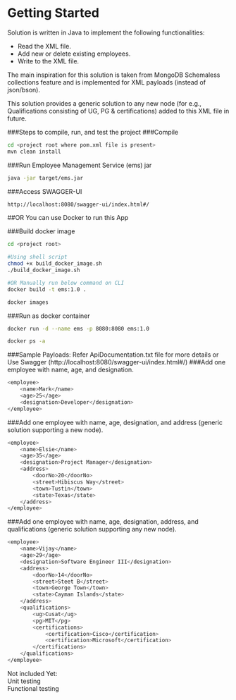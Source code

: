 # Getting Started

Solution is written in Java to implement the following functionalities:  
- Read the XML file.  
- Add new or delete existing employees.  
- Write to the XML file.  

The main inspiration for this solution is taken from MongoDB Schemaless collections feature and is implemented for XML payloads (instead of json/bson).

This solution provides a generic solution to any new node (for e.g., Qualifications consisting of UG, PG & certifications) added to this XML file in future.


###Steps to compile, run, and test the project
###Compile
```sh
cd <project root where pom.xml file is present>
mvn clean install  
```

###Run Employee Management Service (ems) jar
```sh 
java -jar target/ems.jar
```

###Access SWAGGER-UI
```sh
http://localhost:8080/swagger-ui/index.html#/
```

##OR You can use Docker to run this App 

###Build docker image
```sh
cd <project root>

#Using shell script
chmod +x build_docker_image.sh 
./build_docker_image.sh

#OR Manually run below command on CLI
docker build -t ems:1.0 .

docker images
```

###Run as docker container
```sh
docker run -d --name ems -p 8080:8080 ems:1.0 

docker ps -a
```


###Sample Payloads:
Refer ApiDocumentation.txt file for more details or Use Swagger (http://localhost:8080/swagger-ui/index.html#/)
###Add one employee with name, age, and designation.  
```sh
<employee>
    <name>Mark</name>
    <age>25</age>
    <designation>Developer</designation>
</employee>
```

###Add one employee with name, age, designation, and address (generic solution supporting a new node).  
```sh
<employee>
    <name>Elsie</name>
    <age>35</age>
    <designation>Project Manager</designation>
    <address>
        <doorNo>20</doorNo>
        <street>Hibiscus Way</street>
        <town>Tustin</town>
        <state>Texas</state>
    </address>
</employee> 
```
###Add one employee with name, age, designation, address, and qualifications (generic solution supporting any new node).  
```sh
<employee>
    <name>Vijay</name>
    <age>29</age>
    <designation>Software Engineer III</designation>
    <address>
        <doorNo>14</doorNo>
        <street>Steet B</street>
        <town>George Town</town>
        <state>Cayman Islands</state>
    </address>
    <qualifications>
        <ug>Cusat</ug>
        <pg>MIT</pg>
        <certifications>
            <certification>Cisco</certification>
            <certification>Microsoft</certification>
        </certifications>
    </qualifications>
</employee>  
```

Not included Yet:  
Unit testing  
Functional testing  
